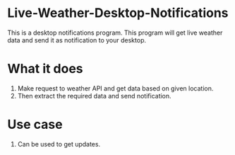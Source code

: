 # Live-Weather-Desktop-Notifications
This is a desktop notifications program. This program will get live weather data and send it as notification to your desktop.

# What it does
1. Make request to weather API and get data based on given location.
2. Then extract the required data and send notification.
	
# Use case
1. Can be used to get updates.